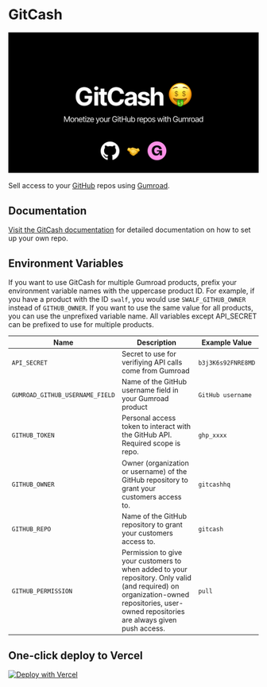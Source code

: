 # GitCash

![GitCash image](/public/og_image.png)

Sell access to your [GitHub](https://github.com) repos using [Gumroad](https://gumroad.com).

## Documentation

[Visit the GitCash documentation](https://devotedhq.notion.site/GitCash-8b521adfb597419f8c936f645ae468c9) for detailed documentation on how to set up your own repo.

## Environment Variables

If you want to use GitCash for multiple Gumroad products, prefix your environment variable names with the uppercase product ID. For example, if you have a product with the ID `swalf`, you would use `SWALF_GITHUB_OWNER` instead of `GITHUB_OWNER`. If you want to use the same value for all products, you can use the unprefixed variable name. All variables except API_SECRET can be prefixed to use for multiple products.

| Name                            | Description                                                                                                                                                                             | Example Value      |
| ------------------------------- | --------------------------------------------------------------------------------------------------------------------------------------------------------------------------------------- | ------------------ |
| `API_SECRET`                    | Secret to use for verifiying API calls come from Gumroad                                                                                                                                | `b3j3K6s92FNRE8MD` |
| `GUMROAD_GITHUB_USERNAME_FIELD` | Name of the GitHub username field in your Gumroad product                                                                                                                               | `GitHub username`  |
| `GITHUB_TOKEN`                  | Personal access token to interact with the GitHub API. Required scope is repo.                                                                                                          | `ghp_xxxx`         |
| `GITHUB_OWNER`                  | Owner (organization or username) of the GitHub repository to grant your customers access to.                                                                                            | `gitcashhq`        |
| `GITHUB_REPO`                   | Name of the GitHub repository to grant your customers access to.                                                                                                                        | `gitcash`          |
| `GITHUB_PERMISSION`             | Permission to give your customers to when added to your repository. Only valid (and required) on organization-owned repositories, user-owned repositories are always given push access. | `pull`             |

## One-click deploy to Vercel

[![Deploy with Vercel](https://vercel.com/button)](https://vercel.com/new/clone?repository-url=https%3A%2F%2Fgithub.com%2Frbluethl%2Fgitcash&env=API_SECRET,GUMROAD_GITHUB_USERNAME_FIELD,GITHUB_TOKEN,GITHUB_OWNER,GITHUB_REPO)
